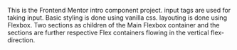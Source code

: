 This is the Frontend Mentor intro component project.
input tags are used for taking input.
Basic styling is done using vanilla css.
layouting is done using Flexbox. 
Two sections as children of the Main Flexbox container and the sections are further respective Flex containers flowing in the vertical flex-direction.
